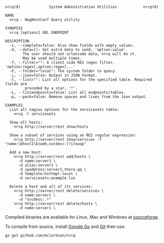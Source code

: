 ```

nrcq(8)             System Administration Utilities            nrcq(8)

NAME
  nrcq - NagRestConf Query utility

SYNOPSIS
  nrcq [options] URL ENDPOINT

DESCRIPTION
  -c, --complete=false: Also show fields with empty values.
  -d, --data=[]: Set extra data to send, 'option:value'.
        The user should not urlencode data, nrcq will do it.
        May be used multiple times.
  -f, --filter="": A client side RE2 regex filter, 'option:regex[,option:regex]...'
  -F, --folder="local": The system folder to query.
  -j, --json=false: Output in JSON format.
  -l, --list="": List all options for the specified table. Required fields are
         preceded by a star, '*'.
  -L, --listendpoints=false: List all endpoints/tables.
  -p, --pack=false: Remove spaces and lines from the Json output.

EXAMPLES
  List all nagios options for the servicesets table:
    nrcq -l servicesets

  Show all hosts:
    nrcq http://server/rest show/hosts

  Show a subset of services using an RE2 regular expression:
    nrcq http://server/rest show/services -f "name:\bhost2\b|web,svcdesc:(?i)swap"

  Add a new host:
    nrcq http://server/rest add/hosts \
      -d name:server1 \
      -d alias:server1 \
      -d ipaddress:server1.there.gq \
      -d template:hsttmpl-local \
      -d servicesets:example-lin

  Delete a host and all of its services:
    nrcq http://server/rest delete/services \
      -d name:server1 \
      -d "svcdesc:.*"
    nrcq http://server/rest delete/hosts \
      -d name:server1 \

```

Compiled binaries are available for Linux, Mac and Windows at [sourceforge](https://sourceforge.net/projects/nagrestconf/files/ncrq).

To compile from source, install [Google Go](https://golang.org/dl/) and [Git](https://git-scm.com/downloads) then use:

    go get github.com/mclarkson/nrcq

